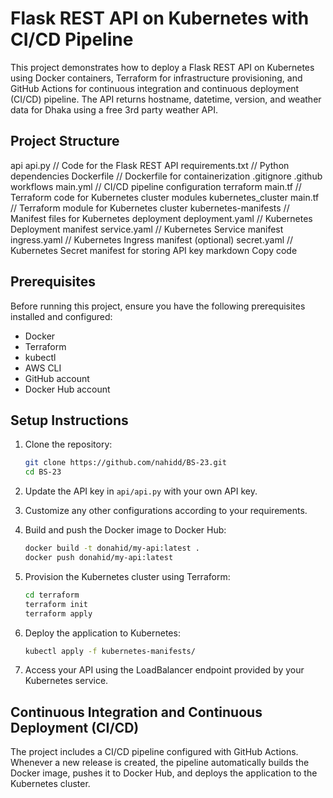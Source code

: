 # Flask REST API on Kubernetes with CI/CD Pipeline

This project demonstrates how to deploy a Flask REST API on Kubernetes using Docker containers, Terraform for infrastructure provisioning, and GitHub Actions for continuous integration and continuous deployment (CI/CD) pipeline. The API returns hostname, datetime, version, and weather data for Dhaka using a free 3rd party weather API.

## Project Structure

api
api.py // Code for the Flask REST API
requirements.txt // Python dependencies
Dockerfile // Dockerfile for containerization
.gitignore
.github
workflows
main.yml // CI/CD pipeline configuration
terraform
main.tf // Terraform code for Kubernetes cluster
modules
kubernetes_cluster
main.tf // Terraform module for Kubernetes cluster
kubernetes-manifests // Manifest files for Kubernetes deployment
deployment.yaml // Kubernetes Deployment manifest
service.yaml // Kubernetes Service manifest
ingress.yaml // Kubernetes Ingress manifest (optional)
secret.yaml // Kubernetes Secret manifest for storing API key
markdown
Copy code

## Prerequisites

Before running this project, ensure you have the following prerequisites installed and configured:

- Docker
- Terraform
- kubectl
- AWS CLI
- GitHub account
- Docker Hub account

## Setup Instructions

1. Clone the repository:

    ```bash
    git clone https://github.com/nahidd/BS-23.git
    cd BS-23
    ```

2. Update the API key in `api/api.py` with your own API key.

3. Customize any other configurations according to your requirements.

4. Build and push the Docker image to Docker Hub:

    ```bash
    docker build -t donahid/my-api:latest .
    docker push donahid/my-api:latest
    ```

5. Provision the Kubernetes cluster using Terraform:

    ```bash
    cd terraform
    terraform init
    terraform apply
    ```

6. Deploy the application to Kubernetes:

    ```bash
    kubectl apply -f kubernetes-manifests/
    ```

7. Access your API using the LoadBalancer endpoint provided by your Kubernetes service.

## Continuous Integration and Continuous Deployment (CI/CD)

The project includes a CI/CD pipeline configured with GitHub Actions. Whenever a new release is created, the pipeline automatically builds the Docker image, pushes it to Docker Hub, and deploys the application to the Kubernetes cluster.

